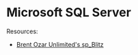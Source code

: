 # Microsoft SQL Server

Resources:

* [Brent Ozar Unlimited's sp_Blitz](https://www.brentozar.com/blitz/)
